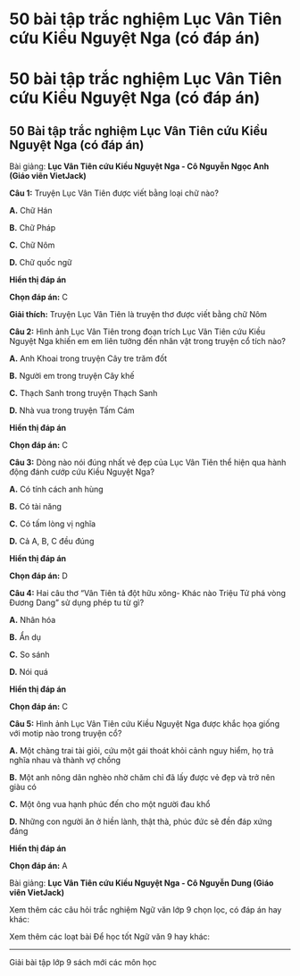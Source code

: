 # 50 bài tập trắc nghiệm Lục Vân Tiên cứu Kiều Nguyệt Nga (có đáp án)

# 50 bài tập trắc nghiệm Lục Vân Tiên cứu Kiều Nguyệt Nga (có đáp án)

## 50 Bài tập trắc nghiệm Lục Vân Tiên cứu Kiều Nguyệt Nga (có đáp án)

Bài giảng: **Lục Vân Tiên cứu Kiều Nguyệt Nga - Cô Nguyễn Ngọc Anh (Giáo viên VietJack)**

**Câu 1:** Truyện Lục Vân Tiên được viết bằng loại chữ nào?

**A.** Chữ Hán

**B.** Chữ Pháp

**C.** Chữ Nôm

**D.** Chữ quốc ngữ

**Hiển thị đáp án**

**Chọn đáp án:** C

**Giải thích:** Truyện Lục Vân Tiên là truyện thơ được viết bằng chữ Nôm

**Câu 2:** Hình ảnh Lục Vân Tiên trong đoạn trích Lục Vân Tiên cứu Kiều Nguyệt Nga khiến em em liên tưởng đến nhân vật trong truyện cổ tích nào?

**A.** Anh Khoai trong truyện Cây tre trăm đốt 

**B.** Người em trong truyện Cây khế

**C.** Thạch Sanh trong truyện Thạch Sanh

**D.** Nhà vua trong truyện Tấm Cám

**Hiển thị đáp án**

**Chọn đáp án:** C

**Câu 3:** Dòng nào nói đúng nhất vẻ đẹp của Lục Vân Tiên thể hiện qua hành động đánh cướp cứu Kiều Nguyệt Nga?

**A.** Có tính cách anh hùng

**B.** Có tài năng

**C.** Có tấm lòng vị nghĩa

**D.** Cả A, B, C đều đúng

**Hiển thị đáp án**

**Chọn đáp án:** D

**Câu 4:** Hai câu thơ “Vân Tiên tả đột hữu xông- Khác nào Triệu Tử phá vòng Đương Dang” sử dụng phép tu từ gì?

**A.** Nhân hóa

**B.** Ẩn dụ

**C.** So sánh

**D.** Nói quá

**Hiển thị đáp án**

**Chọn đáp án:** C

**Câu 5:** Hình ảnh Lục Vân Tiên cứu Kiều Nguyệt Nga được khắc họa giống với motip nào trong truyện cổ?

**A.** Một chàng trai tài giỏi, cứu một gái thoát khỏi cảnh nguy hiểm, họ trả nghĩa nhau và thành vợ chồng

**B.** Một anh nông dân nghèo nhờ chăm chỉ đã lấy được vẻ đẹp và trở nên giàu có

**C.** Một ông vua hạnh phúc đến cho một người đau khổ

**D.** Những con người ăn ở hiền lành, thật thà, phúc đức sẽ đền đáp xứng đáng

**Hiển thị đáp án**

**Chọn đáp án:** A

Bài giảng: **Lục Vân Tiên cứu Kiều Nguyệt Nga - Cô Nguyễn Dung (Giáo viên VietJack)**

Xem thêm các câu hỏi trắc nghiệm Ngữ văn lớp 9 chọn lọc, có đáp án hay khác:

Xem thêm các loạt bài Để học tốt Ngữ văn 9 hay khác:

* * *

Giải bài tập lớp 9 sách mới các môn học

